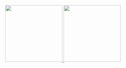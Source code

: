 <div align="center">
  <a href="https://github.com/Jixatos">
  <img height="180em" src="https://github-readme-stats.vercel.app/api?username=Jixatos&show_icons=true&theme=radical&include_all_commits=true&count_private=true"/>
  <img height="180em" src="https://github-readme-stats.vercel.app/api/top-langs/?username=Jixatos&layout=compact&langs_count=7&theme=radical"/>
</div>

